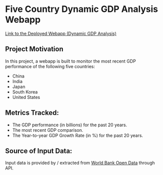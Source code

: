 # Five Country Dynamic GDP Analysis Webapp

[Link to the Deployed Webapp (Dynamic GDP Analysis)](https://gdpdashboard.herokuapp.com/)

## Project Motivation
In this project, a webapp is built to monitor the most recent GDP performance of the following five countries:
* China
* India
* Japan
* South Korea
* United States

## Metrics Tracked:
* The GDP performance (in billions) for the past 20 years.
* The most recent GDP comparison.
* The Year-to-year GDP Growth Rate (in %) for the past 20 years.

## Source of Input Data:
Input data is provided by / extracted from [World Bank Open Data](https://data.worldbank.org/) through API.
